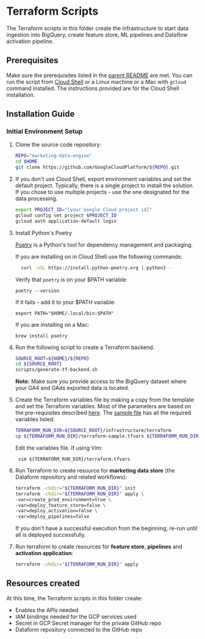 # Terraform Scripts

The Terraform scripts in this folder create the infrastructure to start data ingestion
into BigQuery, create feature store, ML pipelines and Dataflow activation pipeline.

## Prerequisites

Make sure the prerequisites listed in the [parent README](../README.md) are met. You can run the script
from [Cloud Shell](https://cloud.google.com/shell/docs/using-cloud-shelld.google.com/shell/docs/using-cloud-shell)
or a Linux machine or a Mac with `gcloud` command installed. The instructions provided are for the Cloud Shell
installation.

## Installation Guide

### Initial Environment Setup

1. Clone the source code repository:

    ```bash
    REPO="marketing-data-engine"
    cd $HOME
    git clone https://github.com/GoogleCloudPlatform/${REPO}.git
    ```

2. If you don't use Cloud Shell, export environment variables and set the default project.
   Typically, there is a single project to install the solution. If you chose to use multiple projects - use the one
   designated for the data processing.

    ```bash
    export PROJECT_ID="[your Google Cloud project id]"
    gcloud config set project $PROJECT_ID
    gcloud auth application-default login
    ```

3. Install Python's Poetry

   [Poetry](https://python-poetry.org/docs/) is a Python's tool for dependency management and packaging.

   If you are installing on in Cloud Shell use the following commands:
   ```bash
     curl -sSL https://install.python-poetry.org | python3 -
   ```
   Verify that `poetry` is on your $PATH variable:
   ```shell
   poetry --version
   ```
   If it fails - add it to your $PATH variable:
   ```shell
   export PATH="$HOME/.local/bin:$PATH" 
   ```

   If you are installing on a Mac:
   ```shell
   brew install poetry
   ```

3. Run the following script to create a Terraform backend.

    ```bash
    SOURCE_ROOT=${HOME}/${REPO}
    cd ${SOURCE_ROOT}
    scripts/generate-tf-backend.sh
    ```

   **Note:** Make sure you provide access to the BigQuery dataset where your GA4 and GAds exported data is located.

5. Create the Terraform variables file by making a copy from the template and set the Terraform variables.
   Most of the parameters are based on the pre-requisites described [here](../README.md).
   The [sample file](terraform-sample.tfvars) has all the required variables listed.

    ```bash
    TERRAFORM_RUN_DIR=${SOURCE_ROOT}/infrastructure/terraform
    cp ${TERRAFORM_RUN_DIR}/terraform-sample.tfvars ${TERRAFORM_RUN_DIR}/terraform.tfvars
   ```

   Edit the variables file. If using Vim:
   ```shell
    vim ${TERRAFORM_RUN_DIR}/terraform.tfvars
    ```

6. Run Terraform to create resource for **marketing data store** (the Dataform repository and related workflows):

    ```bash
    terraform -chdir="${TERRAFORM_RUN_DIR}" init
    terraform -chdir="${TERRAFORM_RUN_DIR}" apply \
    -var=create_prod_environment=true \
    -var=deploy_feature_store=false \
    -var=deploy_activation=false \
    -var=deploy_pipelines=false
    ```

   If you don't have a successful execution from the beginning, re-run until all is deployed successfully.

7. Run terraform to create resources for **feature store**, **pipelines** and **activation application**:

    ```bash
    terraform -chdir="${TERRAFORM_RUN_DIR}" apply
    ```

## Resources created

At this time, the Terraform scripts in this folder create:

- Enables the APIs needed
- IAM bindings needed for the GCP services used
- Secret in GCP Secret manager for the private GitHub repo
- Dataform repository connected to the GitHub repo
